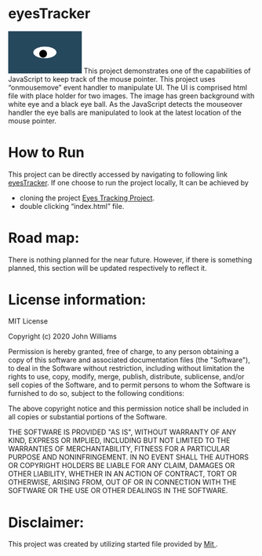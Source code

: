 # **eyesTracker**
<img src="oneeye.png" width='150' />
This project demonstrates one of the capabilities of JavaScript to keep track of the mouse pointer. This project uses “onmousemove” event handler to manipulate UI. The UI is comprised html file with place holder for two images. The image has green background with white eye and a black eye ball. As the JavaScript detects the mouseover handler the eye balls are manipulated to look at the latest location of the mouse pointer.


# How to Run
This project can be directly accessed by navigating to following link <a href="https://sujangorkhali.github.io/eyesTracker/"> eyesTracker</a>.
If one choose to run the project locally, It can be achieved by 
-	cloning the project <a href="https://github.com/sujanGorkhali/eyesTracker.git"> Eyes Tracking Project</a>.
-	double clicking “index.html” file.

# Road map:
There is nothing planned for the near future. However, if there is something planned, this section will be updated respectively to reflect it.

# License information: 
MIT License

Copyright (c) 2020 John Williams

Permission is hereby granted, free of charge, to any person obtaining a copy
of this software and associated documentation files (the "Software"), to deal
in the Software without restriction, including without limitation the rights
to use, copy, modify, merge, publish, distribute, sublicense, and/or sell
copies of the Software, and to permit persons to whom the Software is
furnished to do so, subject to the following conditions:

The above copyright notice and this permission notice shall be included in all
copies or substantial portions of the Software.

THE SOFTWARE IS PROVIDED "AS IS", WITHOUT WARRANTY OF ANY KIND, EXPRESS OR
IMPLIED, INCLUDING BUT NOT LIMITED TO THE WARRANTIES OF MERCHANTABILITY,
FITNESS FOR A PARTICULAR PURPOSE AND NONINFRINGEMENT. IN NO EVENT SHALL THE
AUTHORS OR COPYRIGHT HOLDERS BE LIABLE FOR ANY CLAIM, DAMAGES OR OTHER
LIABILITY, WHETHER IN AN ACTION OF CONTRACT, TORT OR OTHERWISE, ARISING FROM,
OUT OF OR IN CONNECTION WITH THE SOFTWARE OR THE USE OR OTHER DEALINGS IN THE
SOFTWARE.


# Disclaimer: 
This project was created by utilizing started file provided by <a href="https://student.emeritus.org/courses/2404/files/1757293/download?wrap=1"> Mit </a>.  
